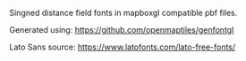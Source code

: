 Singned distance field fonts in mapboxgl compatible pbf files.

Generated using: https://github.com/openmaptiles/genfontgl

Lato Sans source: https://www.latofonts.com/lato-free-fonts/
